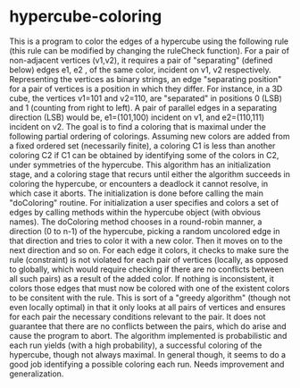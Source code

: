 hypercube-coloring
==================

This is a program to color the edges of a hypercube using the following rule (this rule can be modified by changing the ruleCheck function).  For a pair of non-adjacent vertices (v1,v2), it requires a  pair of "separating" (defined below) edges e1, e2 , of the same color, incident on v1, v2 respectively. Representing the vertices as binary strings, an edge  "separating position" for a pair of vertices is a position in which they differ. For instance, in a 3D cube, the vertices  v1=101 and v2=110,  are  "separated" in  positions 0 (LSB) and 1 (counting from right to left). A pair of parallel edges in a separating direction (LSB) would be, e1=(101,100)  incident on v1, and e2=(110,111) incident  on v2. The goal is to find a coloring that is maximal under the following  partial ordering of colorings. Assuming new colors are added from a fixed ordered set (necessarily finite), a coloring C1 is less than another coloring C2 if C1 can be obtained by identifying some of the colors in C2,  under symmetries of the hypercube. This algorithm has an initialization stage, and a coloring stage that recurs until either the algorithm succeeds in coloring the hypercube, or encounters a deadlock it cannot resolve, in which case it aborts. The initialization is done before calling the main "doColoring" routine.  For initialization a user specifies and colors  a set of edges by calling methods within the hypercube object (with obvious names). The doColoring method chooses in a round-robin manner, a direction (0 to n-1) of the hypercube, picking a random uncolored edge in that direction and tries to color it with a new color. Then it moves on to the next direction and so on. For each edge it colors, it checks to make sure the rule (constraint) is not violated  for each pair of vertices (locally, as opposed to globally, which would require checking if there are no conflicts between all such pairs) as a result of the added color. If nothing is inconsistent, it colors  those edges that must now be colored with one of the existent colors to be consitent with the rule.  This is sort of a "greedy algorithm" (though not even locally optimal) in that it only looks at all pairs of vertices and ensures for each pair  the necessary conditions relevant to the pair. It does not guarantee that there are no conflicts between the pairs, which do arise and cause the program to abort. The algorithm implemented is probabilistic and each run yields (with a high probability), a successful coloring of the hypercube, though not always maximal. In general though, it seems to do a good job identifying a possible coloring each run. Needs improvement and generalization.

